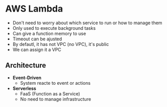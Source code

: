 # AWS Lambda

* Don't need to worry about which service to run or how to manage them
* Only used to execute background tasks
* Can give a function memory to use
* Timeout can be ajusted
* By defautl, it has not VPC (no VPC), it's public
* We can assign it a VPC

## Architecture

- **Event-Driven**
    - System reacte to event or actions
- **Serverless**
    - FaaS (Function as a Service)
    - No need to manage infrastructure
